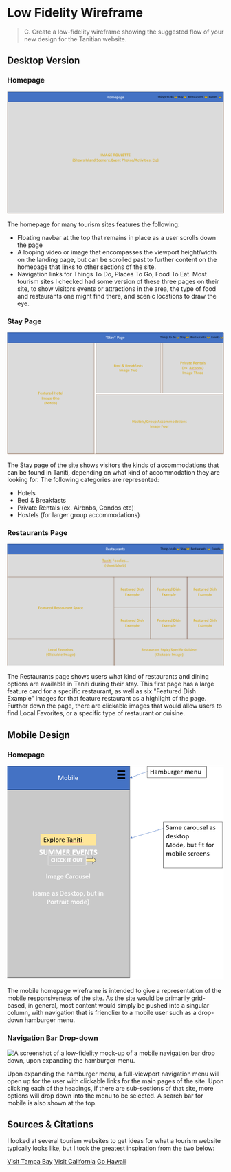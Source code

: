# Low Fidelity Wireframe

> C. Create a low-fidelity wireframe showing the suggested flow of your new design for the Tanitian website.

## Desktop Version

### Homepage

![A screenshot of a low-fidelity wireframe mock-up of a homepage featuring a floating navigation bar and an image carousel.](homepage.png)

The homepage for many tourism sites features the following:

- Floating navbar at the top that remains in place as a user scrolls down the page
- A looping video or image that encompasses the viewport height/width on the landing page, but can be scrolled past to further content on the homepage that links to other sections of the site.
- Navigation links for Things To Do, Places To Go, Food To Eat. Most tourism sites I checked had some version of these three pages on their site, to show visitors events or attractions in the area, the type of food and restaurants one might find there, and scenic locations to draw the eye.

### Stay Page

![A screenshot of a low-fidelity wireframe mock-up of a secondary page called "Stay" which features images of hotels and resorts.](hotels.png)

The Stay page of the site shows visitors the kinds of accommodations that can be found in Taniti, depending on what kind of accommodation they are looking for.
The following categories are represented:

- Hotels
- Bed & Breakfasts
- Private Rentals (ex. Airbnbs, Condos etc)
- Hostels (for larger group accommodations)

### Restaurants Page

![A screenshot of a low-fidelity wireframe mock-up of a secondary page called "Restaurants" which features images of dining options.](restaurants.png)

The Restaurants page shows users what kind of restaurants and dining options are available in Taniti during their stay.
This first page has a large feature card for a specific restaurant, as well as six "Featured Dish Example" images for that feature restaurant as a highlight of the page.
Further down the page, there are clickable images that would allow users to find Local Favorites, or a specific type of restaurant or cuisine.

## Mobile Design

### Homepage

![A screenshot of a low-fidelity wireframe mock-up of a mobile webpage.](mobilehomepage.png)

The mobile homepage wireframe is intended to give a representation of the mobile responsiveness of the site. As the site would be primarily grid-based, in general, most content would simply be pushed into a singular column, with navigation that is friendlier to a mobile user such as a drop-down hamburger menu.

### Navigation Bar Drop-down

![A screenshot of a low-fidelity mock-up of a mobile navigation bar drop down, upon expanding the hamburger menu.](.mobilenavbar.PNG)

Upon expanding the hamburger menu, a full-viewport navigation menu will open up for the user with clickable links for the main pages of the site. Upon clicking each of the headings, if there are sub-sections of that site, more options will drop down into the menu to be selected. A search bar for mobile is also shown at the top.

## Sources & Citations

I looked at several tourism websites to get ideas for what a tourism website typically looks like, but I took the greatest inspiration from the two below:

[Visit Tampa Bay](https://www.visittampabay.com/)
[Visit California](https://www.visitcalifornia.com/)
[Go Hawaii](https://www.gohawaii.com/)
